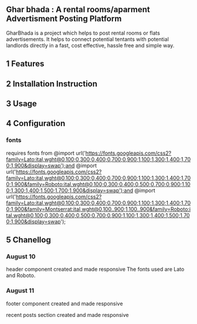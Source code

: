 ## Ghar bhada : A rental rooms/aparment Advertisment Posting Platform
GharBhada is a project which helps to post rental rooms or flats advertisements. It helps to connect potential tentants with potential landlords directly in a fast, cost effective, hassle free and simple way.

## 1 Features 

## 2 Installation Instruction

## 3 Usage

## 4 Configuration

### fonts
requires fonts from @import url('https://fonts.googleapis.com/css2?family=Lato:ital,wght@0,100;0,300;0,400;0,700;0,900;1,100;1,300;1,400;1,700;1,900&display=swap');and 
 @import url('https://fonts.googleapis.com/css2?family=Lato:ital,wght@0,100;0,300;0,400;0,700;0,900;1,100;1,300;1,400;1,700;1,900&family=Roboto:ital,wght@0,100;0,300;0,400;0,500;0,700;0,900;1,100;1,300;1,400;1,500;1,700;1,900&display=swap');and
 @import url('https://fonts.googleapis.com/css2?family=Lato:ital,wght@0,100;0,300;0,400;0,700;0,900;1,100;1,300;1,400;1,700;1,900&family=Montserrat:ital,wght@0,100..900;1,100..900&family=Roboto:ital,wght@0,100;0,300;0,400;0,500;0,700;0,900;1,100;1,300;1,400;1,500;1,700;1,900&display=swap');

## 5 Chanellog

### August 10
header component created and made responsive
The fonts used are Lato and Roboto.

### August 11
footer component created and made responsive

recent posts section created and made responsive

